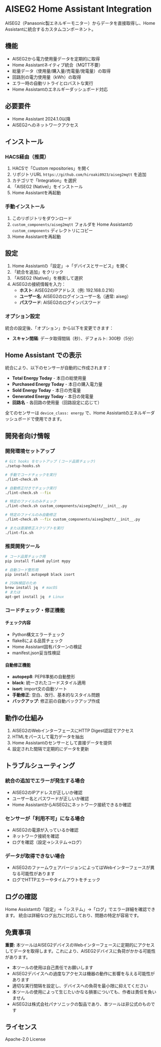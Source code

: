 # AISEG2 Home Assistant Integration

AISEG2（Panasonic製エネルギーモニター）からデータを直接取得し、Home Assistantに統合するカスタムコンポーネント。

## 機能

- AISEG2から電力使用量データを定期的に取得
- Home Assistantネイティブ統合（MQTT不要）
- 総量データ（使用量/購入量/売電量/発電量）の取得
- 回路別の電力使用量（kWh）の取得
- エラー時の自動リトライとロバストな実行
- Home Assistantのエネルギーダッシュボード対応

## 必要要件

- Home Assistant 2024.1.0以降
- AISEG2へのネットワークアクセス

## インストール

### HACS経由（推奨）

1. HACSで「Custom repositories」を開く
2. リポジトリURL `https://github.com/hiroaki0923/aiseg2mqtt` を追加
3. カテゴリで「Integration」を選択
4. 「AISEG2 (Native)」をインストール
5. Home Assistantを再起動

### 手動インストール

1. このリポジトリをダウンロード
2. `custom_components/aiseg2mqtt` フォルダを Home Assistantの `custom_components` ディレクトリにコピー
3. Home Assistantを再起動

## 設定

1. Home Assistantの「設定」→「デバイスとサービス」を開く
2. 「統合を追加」をクリック
3. 「AISEG2 (Native)」を検索して選択
4. AISEG2の接続情報を入力：
   - **ホスト**: AISEG2のIPアドレス（例: 192.168.0.216）
   - **ユーザー名**: AISEG2のログインユーザー名（通常: aiseg）
   - **パスワード**: AISEG2のログインパスワード

### オプション設定

統合の設定後、「オプション」から以下を変更できます：
- **スキャン間隔**: データ取得間隔（秒）、デフォルト: 300秒（5分）

## Home Assistant での表示

統合により、以下のセンサーが自動的に作成されます：

- **Total Energy Today** - 本日の総使用量
- **Purchased Energy Today** - 本日の購入電力量  
- **Sold Energy Today** - 本日の売電量
- **Generated Energy Today** - 本日の発電量
- **回路名** - 各回路の使用量（回路設定に応じて）

全てのセンサーは `device_class: energy` で、Home Assistantのエネルギーダッシュボードで使用できます。

## 開発者向け情報

### 開発環境セットアップ

```bash
# Git hooks をセットアップ (コード品質チェック)
./setup-hooks.sh

# 手動でコードチェックを実行
./lint-check.sh

# 自動修正付きでチェック実行
./lint-check.sh --fix

# 特定のファイルのみチェック
./lint-check.sh custom_components/aiseg2mqtt/__init__.py

# 特定のファイルのみ自動修正
./lint-check.sh --fix custom_components/aiseg2mqtt/__init__.py

# または直接修正スクリプトを実行
./lint-fix.sh
```

### 推奨開発ツール

```bash
# コード品質チェック用
pip install flake8 pylint mypy

# 自動コード整形用
pip install autopep8 black isort

# JSON検証のため
brew install jq  # macOS
# または
apt-get install jq  # Linux
```

### コードチェック・修正機能

#### チェック内容
- Python構文エラーチェック
- flake8による品質チェック
- Home Assistant固有パターンの検証
- manifest.json妥当性検証

#### 自動修正機能
- **autopep8**: PEP8準拠の自動整形
- **black**: 統一されたコードスタイル適用
- **isort**: import文の自動ソート
- **手動修正**: 空白、改行、基本的なスタイル問題
- **バックアップ**: 修正前の自動バックアップ作成

## 動作の仕組み

1. AISEG2のWebインターフェースにHTTP Digest認証でアクセス
2. HTMLをパースして電力データを抽出
3. Home Assistantのセンサーとして直接データを提供
4. 設定された間隔で定期的にデータを更新

## トラブルシューティング

### 統合の追加でエラーが発生する場合

- AISEG2のIPアドレスが正しいか確認
- ユーザー名とパスワードが正しいか確認
- Home AssistantからAISEG2にネットワーク接続できるか確認

### センサーが「利用不可」になる場合

- AISEG2の電源が入っているか確認
- ネットワーク接続を確認
- ログを確認（設定→システム→ログ）

### データが取得できない場合

- AISEG2のファームウェアバージョンによってはWebインターフェースが異なる可能性があります
- ログでHTTPエラーやタイムアウトをチェック

## ログの確認

Home Assistantの「設定」→「システム」→「ログ」でエラー詳細を確認できます。
統合は詳細なログ出力に対応しており、問題の特定が容易です。

## 免責事項

**重要:** 本ツールはAISEG2デバイスのWebインターフェースに定期的にアクセスしてデータを取得します。これにより、AISEG2デバイスに負荷がかかる可能性があります。

- 本ツールの使用は自己責任でお願いします
- AISEG2デバイスへの過度なアクセスは機器の動作に影響を与える可能性があります
- 適切な実行間隔を設定し、デバイスへの負荷を最小限に抑えてください
- 本ツールの使用によって生じたいかなる損害についても、作者は責任を負いません
- AISEG2は株式会社パナソニックの製品であり、本ツールは非公式のものです

## ライセンス

Apache-2.0 License
